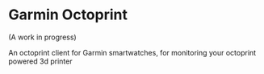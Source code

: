 # Garmin Octoprint

(A work in progress)

An octoprint client for Garmin smartwatches, for monitoring your octoprint powered 3d printer
